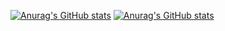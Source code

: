 [![Anurag's GitHub stats](https://github-readme-stats.vercel.app/api?username=Logic-01001010&show_icons=true&theme=radical)](https://github.com/anuraghazra/github-readme-stats)
[![Anurag's GitHub stats](https://github-readme-stats.vercel.app/api/top-langs?username=Logic-01001010&layout=compact&show_icons=true&theme=radical)](https://github.com/anuraghazra/github-readme-stats)
